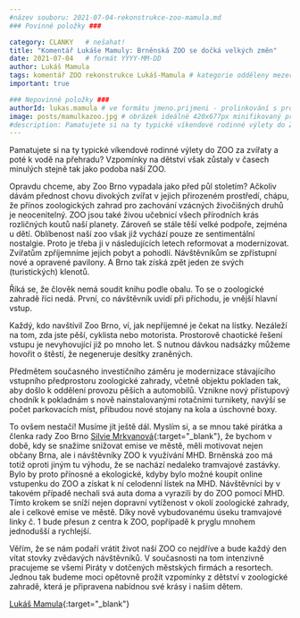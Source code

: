 ```yaml
---
#název souboru: 2021-07-04-rekonstrukce-zoo-mamula.md
### Povinné položky ###

category: CLANKY   # nešahat!
title: "Komentář Lukáše Mamuly: Brněnská ZOO se dočká velkých změn" 
date: 2021-07-04   # formát YYYY-MM-DD
author: Lukáš Mamula
tags: komentář ZOO rekonstrukce Lukáš-Mamula # kategorie odděleny mezerami, např. volby zemědělství životní-prostředí piráti (viz https://jihomoravsky.pirati.cz/tags/)
important: true

### Nepovinné položky ###
authorId: lukas.mamula # ve formátu jmeno.prijmeni - prolinkování s profilem přes uid
image: posts/mamulkazoo.jpg # obrázek ideálně 420x677px minifikovaný přes https://tinypng.com/
#description: Pamatujete si na ty typické víkendové rodinné výlety do ZOO za zvířaty a poté k vodě na přehradu? Vzpomínky na dětství však zůstaly v časech minulých stejně tak jako podoba naší ZOO.
---
```

Pamatujete si na ty typické víkendové rodinné výlety do ZOO za zvířaty a poté k vodě na přehradu? Vzpomínky na dětství však zůstaly v časech minulých stejně tak jako podoba naší ZOO.

Opravdu chceme, aby Zoo Brno vypadala jako před půl stoletím? Ačkoliv dávám přednost chovu divokých zvířat v jejich přirozeném prostředí, chápu, že přínos zoologických zahrad pro zachování vzácných živočišných druhů je neocenitelný. ZOO jsou také živou učebnicí všech přírodních krás rozličných koutů naší planety. Zároveň se stále těší velké podpoře, zejména u dětí. Oblíbenost naší zoo však již vychází pouze ze sentimentální nostalgie. Proto je třeba ji v následujících letech reformovat a modernizovat. Zvířatům zpříjemníme jejich pobyt a pohodlí. Návštěvníkům se zpřístupní nové a opravené pavilony. A Brno tak získá zpět jeden ze svých (turistických) klenotů. 

Říká se, že člověk nemá soudit knihu podle obalu. To se o zoologické zahradě říci nedá. První, co návštěvník uvidí při příchodu, je vnější hlavní vstup. 

Každý, kdo navštívil Zoo Brno, ví, jak nepříjemné je čekat na lístky. Nezáleží na tom, zda jste pěší, cyklista nebo motorista. Prostorově chaotické řešení vstupu je nevyhovující již po mnoho let. S nutnou dávkou nadsázky můžeme hovořit o štěstí, že negeneruje desítky zraněných.

Předmětem současného investičního záměru je modernizace stávajícího vstupního předprostoru zoologické zahrady, včetně objektu pokladen tak, aby došlo k oddělení provozu pěších a automobilů. Vznikne nový přístupový chodník k pokladnám s nově nainstalovanými rotačními turnikety, navýší se počet parkovacích míst, přibudou nové stojany na kola a úschovné boxy.

To ovšem nestačí! Musíme jít ještě dál. Myslím si, a se mnou také pirátka a členka rady Zoo Brno [Silvie Mrkvanová](https://jihomoravsky.pirati.cz/lide/silvie-mrkvanova/){:target="_blank"}, že bychom v době, kdy se snažíme snižovat emise ve městě, měli motivovat nejen občany Brna, ale i návštěvníky ZOO k využívání MHD. Brněnská zoo má totiž oproti jiným tu výhodu, že se nachází nedaleko tramvajové zastávky. Bylo by proto přínosné a ekologické, kdyby bylo možné koupit online vstupenku do ZOO a získat k ní celodenní lístek na MHD. Návštěvníci by v takovém případě nechali svá auta doma a vyrazili by do ZOO pomocí MHD. Tímto krokem se sníží nejen dopravní vytíženost v okolí zoologické zahrady, ale i celkové emise ve městě. Díky nově vybudovanému úseku tramvajové linky č. 1 bude přesun z centra k ZOO, popřípadě k pryglu mnohem jednodušší a rychlejší.

Věřím, že se nám podaří vrátit život naší ZOO co nejdříve a bude každý den vítat stovky zvědavých návštěvníků. V současnosti na tom intenzivně pracujeme se všemi Piráty v dotčených městských firmách a resortech. Jednou tak budeme moci opětovně prožít vzpomínky z dětství v zoologické zahradě, která je připravena nabídnou své krásy i našim dětem.

[Lukáš Mamula](https://jihomoravsky.pirati.cz/lide/lukas-mamula/){:target="_blank"}
